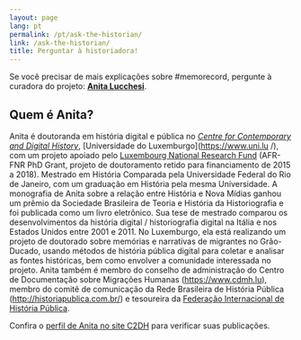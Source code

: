 ```yaml
---
layout: page
lang: pt
permalink: /pt/ask-the-historian/
link: /ask-the-historian/
title: Perguntar à historiadora!
---
```


Se você precisar de mais explicações sobre #memorecord, pergunte à curadora do projeto: [**Anita Lucchesi**](mailto:anita.lucchesi@uni.lu).
<!-- more -->
## Quem é Anita?

Anita é doutoranda em história digital e pública no [*Centre for Contemporary and Digital History*](https://www.c2dh.uni.lu/), [Universidade do Luxemburgo](https://www.uni.lu /), com um projeto apoiado pelo [Luxembourg National Research Fund](https://www.fnr.lu) (AFR-FNR PhD Grant, projeto de doutoramento retido para financiamento de 2015 a 2018). Mestrado em História Comparada pela Universidade Federal do Rio de Janeiro, com um graduação em História pela mesma Universidade. A monografia de Anita sobre a relação entre História e Nova Mídias ganhou um prêmio da Sociedade Brasileira de Teoria e História da Historiografia e foi publicada como um livro eletrônico. Sua tese de mestrado comparou os desenvolvimentos da história digital / historiografia digital na Itália e nos Estados Unidos entre 2001 e 2011. No Luxemburgo, ela está realizando um projeto de doutorado sobre memórias e narrativas de migrantes no Grão-Ducado, usando métodos de história pública digital para coletar e analisar as fontes históricas, bem como envolver a comunidade interessada no projeto. Anita também é membro do conselho de administração do Centro de Documentação sobre Migrações Humanas (https://www.cdmh.lu), membro do comitê de comunicação da Rede Brasileira de História Pública (http://historiapublica.com.br/) e tesoureira da [Federação Internacional de História Pública](http://ifph.hypotheses.org/).

Confira o [perfil de Anita no site C2DH](https://www.c2dh.uni.lu/people/anita-lucchesi) para verificar suas publicações.

